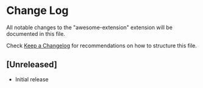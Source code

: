 # Change Log

All notable changes to the "awesome-extension" extension will be documented in this file.

Check [Keep a Changelog](http://keepachangelog.com/) for recommendations on how to structure this file.

## [Unreleased]

- Initial release